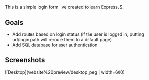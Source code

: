This is a simple login form I've created to learn ExpressJS.

## Goals
- Add routes based on login status (if the user is logged in, putting url/login path will reroute them to a default page)
- Add SQL database for user authentication

## Screenshots
![Desktop](website%20preview/desktop.jpeg | width=600)